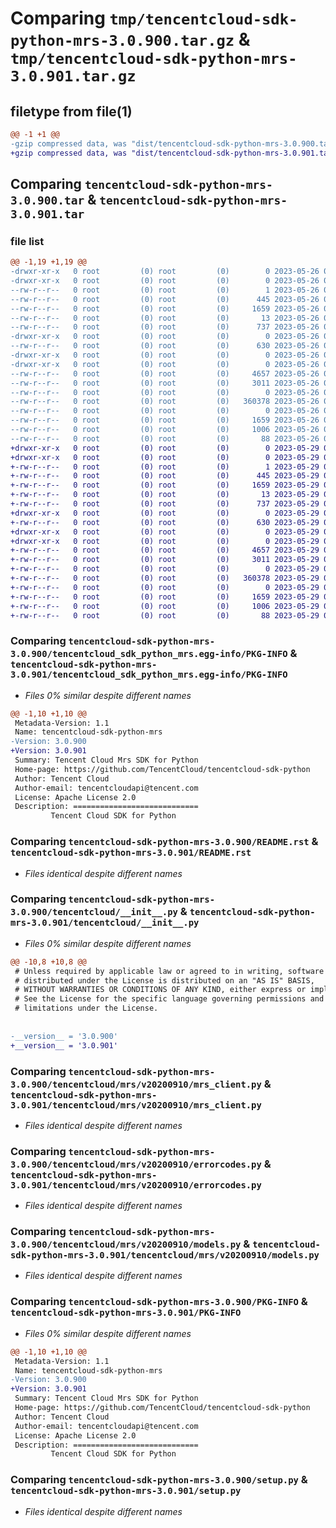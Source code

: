 # Comparing `tmp/tencentcloud-sdk-python-mrs-3.0.900.tar.gz` & `tmp/tencentcloud-sdk-python-mrs-3.0.901.tar.gz`

## filetype from file(1)

```diff
@@ -1 +1 @@
-gzip compressed data, was "dist/tencentcloud-sdk-python-mrs-3.0.900.tar", last modified: Fri May 26 02:23:40 2023, max compression
+gzip compressed data, was "dist/tencentcloud-sdk-python-mrs-3.0.901.tar", last modified: Mon May 29 02:32:34 2023, max compression
```

## Comparing `tencentcloud-sdk-python-mrs-3.0.900.tar` & `tencentcloud-sdk-python-mrs-3.0.901.tar`

### file list

```diff
@@ -1,19 +1,19 @@
-drwxr-xr-x   0 root         (0) root         (0)        0 2023-05-26 02:23:40.000000 tencentcloud-sdk-python-mrs-3.0.900/
-drwxr-xr-x   0 root         (0) root         (0)        0 2023-05-26 02:23:40.000000 tencentcloud-sdk-python-mrs-3.0.900/tencentcloud_sdk_python_mrs.egg-info/
--rw-r--r--   0 root         (0) root         (0)        1 2023-05-26 02:23:40.000000 tencentcloud-sdk-python-mrs-3.0.900/tencentcloud_sdk_python_mrs.egg-info/dependency_links.txt
--rw-r--r--   0 root         (0) root         (0)      445 2023-05-26 02:23:40.000000 tencentcloud-sdk-python-mrs-3.0.900/tencentcloud_sdk_python_mrs.egg-info/SOURCES.txt
--rw-r--r--   0 root         (0) root         (0)     1659 2023-05-26 02:23:40.000000 tencentcloud-sdk-python-mrs-3.0.900/tencentcloud_sdk_python_mrs.egg-info/PKG-INFO
--rw-r--r--   0 root         (0) root         (0)       13 2023-05-26 02:23:40.000000 tencentcloud-sdk-python-mrs-3.0.900/tencentcloud_sdk_python_mrs.egg-info/top_level.txt
--rw-r--r--   0 root         (0) root         (0)      737 2023-05-26 02:23:40.000000 tencentcloud-sdk-python-mrs-3.0.900/README.rst
-drwxr-xr-x   0 root         (0) root         (0)        0 2023-05-26 02:23:40.000000 tencentcloud-sdk-python-mrs-3.0.900/tencentcloud/
--rw-r--r--   0 root         (0) root         (0)      630 2023-05-26 02:23:40.000000 tencentcloud-sdk-python-mrs-3.0.900/tencentcloud/__init__.py
-drwxr-xr-x   0 root         (0) root         (0)        0 2023-05-26 02:23:40.000000 tencentcloud-sdk-python-mrs-3.0.900/tencentcloud/mrs/
-drwxr-xr-x   0 root         (0) root         (0)        0 2023-05-26 02:23:40.000000 tencentcloud-sdk-python-mrs-3.0.900/tencentcloud/mrs/v20200910/
--rw-r--r--   0 root         (0) root         (0)     4657 2023-05-26 02:23:40.000000 tencentcloud-sdk-python-mrs-3.0.900/tencentcloud/mrs/v20200910/mrs_client.py
--rw-r--r--   0 root         (0) root         (0)     3011 2023-05-26 02:23:40.000000 tencentcloud-sdk-python-mrs-3.0.900/tencentcloud/mrs/v20200910/errorcodes.py
--rw-r--r--   0 root         (0) root         (0)        0 2023-05-26 02:23:40.000000 tencentcloud-sdk-python-mrs-3.0.900/tencentcloud/mrs/v20200910/__init__.py
--rw-r--r--   0 root         (0) root         (0)   360378 2023-05-26 02:23:40.000000 tencentcloud-sdk-python-mrs-3.0.900/tencentcloud/mrs/v20200910/models.py
--rw-r--r--   0 root         (0) root         (0)        0 2023-05-26 02:23:40.000000 tencentcloud-sdk-python-mrs-3.0.900/tencentcloud/mrs/__init__.py
--rw-r--r--   0 root         (0) root         (0)     1659 2023-05-26 02:23:40.000000 tencentcloud-sdk-python-mrs-3.0.900/PKG-INFO
--rw-r--r--   0 root         (0) root         (0)     1006 2023-05-26 02:23:40.000000 tencentcloud-sdk-python-mrs-3.0.900/setup.py
--rw-r--r--   0 root         (0) root         (0)       88 2023-05-26 02:23:40.000000 tencentcloud-sdk-python-mrs-3.0.900/setup.cfg
+drwxr-xr-x   0 root         (0) root         (0)        0 2023-05-29 02:32:34.000000 tencentcloud-sdk-python-mrs-3.0.901/
+drwxr-xr-x   0 root         (0) root         (0)        0 2023-05-29 02:32:34.000000 tencentcloud-sdk-python-mrs-3.0.901/tencentcloud_sdk_python_mrs.egg-info/
+-rw-r--r--   0 root         (0) root         (0)        1 2023-05-29 02:32:34.000000 tencentcloud-sdk-python-mrs-3.0.901/tencentcloud_sdk_python_mrs.egg-info/dependency_links.txt
+-rw-r--r--   0 root         (0) root         (0)      445 2023-05-29 02:32:34.000000 tencentcloud-sdk-python-mrs-3.0.901/tencentcloud_sdk_python_mrs.egg-info/SOURCES.txt
+-rw-r--r--   0 root         (0) root         (0)     1659 2023-05-29 02:32:34.000000 tencentcloud-sdk-python-mrs-3.0.901/tencentcloud_sdk_python_mrs.egg-info/PKG-INFO
+-rw-r--r--   0 root         (0) root         (0)       13 2023-05-29 02:32:34.000000 tencentcloud-sdk-python-mrs-3.0.901/tencentcloud_sdk_python_mrs.egg-info/top_level.txt
+-rw-r--r--   0 root         (0) root         (0)      737 2023-05-29 02:32:34.000000 tencentcloud-sdk-python-mrs-3.0.901/README.rst
+drwxr-xr-x   0 root         (0) root         (0)        0 2023-05-29 02:32:34.000000 tencentcloud-sdk-python-mrs-3.0.901/tencentcloud/
+-rw-r--r--   0 root         (0) root         (0)      630 2023-05-29 02:32:34.000000 tencentcloud-sdk-python-mrs-3.0.901/tencentcloud/__init__.py
+drwxr-xr-x   0 root         (0) root         (0)        0 2023-05-29 02:32:34.000000 tencentcloud-sdk-python-mrs-3.0.901/tencentcloud/mrs/
+drwxr-xr-x   0 root         (0) root         (0)        0 2023-05-29 02:32:34.000000 tencentcloud-sdk-python-mrs-3.0.901/tencentcloud/mrs/v20200910/
+-rw-r--r--   0 root         (0) root         (0)     4657 2023-05-29 02:32:34.000000 tencentcloud-sdk-python-mrs-3.0.901/tencentcloud/mrs/v20200910/mrs_client.py
+-rw-r--r--   0 root         (0) root         (0)     3011 2023-05-29 02:32:34.000000 tencentcloud-sdk-python-mrs-3.0.901/tencentcloud/mrs/v20200910/errorcodes.py
+-rw-r--r--   0 root         (0) root         (0)        0 2023-05-29 02:32:34.000000 tencentcloud-sdk-python-mrs-3.0.901/tencentcloud/mrs/v20200910/__init__.py
+-rw-r--r--   0 root         (0) root         (0)   360378 2023-05-29 02:32:34.000000 tencentcloud-sdk-python-mrs-3.0.901/tencentcloud/mrs/v20200910/models.py
+-rw-r--r--   0 root         (0) root         (0)        0 2023-05-29 02:32:34.000000 tencentcloud-sdk-python-mrs-3.0.901/tencentcloud/mrs/__init__.py
+-rw-r--r--   0 root         (0) root         (0)     1659 2023-05-29 02:32:34.000000 tencentcloud-sdk-python-mrs-3.0.901/PKG-INFO
+-rw-r--r--   0 root         (0) root         (0)     1006 2023-05-29 02:32:34.000000 tencentcloud-sdk-python-mrs-3.0.901/setup.py
+-rw-r--r--   0 root         (0) root         (0)       88 2023-05-29 02:32:34.000000 tencentcloud-sdk-python-mrs-3.0.901/setup.cfg
```

### Comparing `tencentcloud-sdk-python-mrs-3.0.900/tencentcloud_sdk_python_mrs.egg-info/PKG-INFO` & `tencentcloud-sdk-python-mrs-3.0.901/tencentcloud_sdk_python_mrs.egg-info/PKG-INFO`

 * *Files 0% similar despite different names*

```diff
@@ -1,10 +1,10 @@
 Metadata-Version: 1.1
 Name: tencentcloud-sdk-python-mrs
-Version: 3.0.900
+Version: 3.0.901
 Summary: Tencent Cloud Mrs SDK for Python
 Home-page: https://github.com/TencentCloud/tencentcloud-sdk-python
 Author: Tencent Cloud
 Author-email: tencentcloudapi@tencent.com
 License: Apache License 2.0
 Description: ============================
         Tencent Cloud SDK for Python
```

### Comparing `tencentcloud-sdk-python-mrs-3.0.900/README.rst` & `tencentcloud-sdk-python-mrs-3.0.901/README.rst`

 * *Files identical despite different names*

### Comparing `tencentcloud-sdk-python-mrs-3.0.900/tencentcloud/__init__.py` & `tencentcloud-sdk-python-mrs-3.0.901/tencentcloud/__init__.py`

 * *Files 0% similar despite different names*

```diff
@@ -10,8 +10,8 @@
 # Unless required by applicable law or agreed to in writing, software
 # distributed under the License is distributed on an "AS IS" BASIS,
 # WITHOUT WARRANTIES OR CONDITIONS OF ANY KIND, either express or implied.
 # See the License for the specific language governing permissions and
 # limitations under the License.
 
 
-__version__ = '3.0.900'
+__version__ = '3.0.901'
```

### Comparing `tencentcloud-sdk-python-mrs-3.0.900/tencentcloud/mrs/v20200910/mrs_client.py` & `tencentcloud-sdk-python-mrs-3.0.901/tencentcloud/mrs/v20200910/mrs_client.py`

 * *Files identical despite different names*

### Comparing `tencentcloud-sdk-python-mrs-3.0.900/tencentcloud/mrs/v20200910/errorcodes.py` & `tencentcloud-sdk-python-mrs-3.0.901/tencentcloud/mrs/v20200910/errorcodes.py`

 * *Files identical despite different names*

### Comparing `tencentcloud-sdk-python-mrs-3.0.900/tencentcloud/mrs/v20200910/models.py` & `tencentcloud-sdk-python-mrs-3.0.901/tencentcloud/mrs/v20200910/models.py`

 * *Files identical despite different names*

### Comparing `tencentcloud-sdk-python-mrs-3.0.900/PKG-INFO` & `tencentcloud-sdk-python-mrs-3.0.901/PKG-INFO`

 * *Files 0% similar despite different names*

```diff
@@ -1,10 +1,10 @@
 Metadata-Version: 1.1
 Name: tencentcloud-sdk-python-mrs
-Version: 3.0.900
+Version: 3.0.901
 Summary: Tencent Cloud Mrs SDK for Python
 Home-page: https://github.com/TencentCloud/tencentcloud-sdk-python
 Author: Tencent Cloud
 Author-email: tencentcloudapi@tencent.com
 License: Apache License 2.0
 Description: ============================
         Tencent Cloud SDK for Python
```

### Comparing `tencentcloud-sdk-python-mrs-3.0.900/setup.py` & `tencentcloud-sdk-python-mrs-3.0.901/setup.py`

 * *Files identical despite different names*


